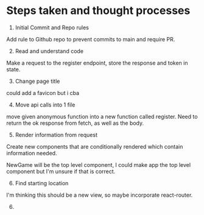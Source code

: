 # Steps taken and thought processes

1. Initial Commit and Repo rules

Add rule to Github repo to prevent commits to main and require PR.

2. Read and understand code

Make a request to the register endpoint, store the response and token in state.

3. Change page title

could add a favicon but i cba

4. Move api calls into 1 file

move given anonymous function into a new function called register. Need to return the ok response from fetch, as well as the body.




5. Render information from request

Create new components that are conditionally rendered which contain information needed.

NewGame will be the top level component, I could make app the top level component but I'm unsure if that is correct.


6. Find starting location

I'm thinking this should be a new view, so maybe incorporate react-router.

6.
